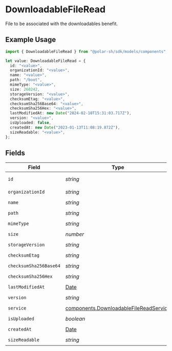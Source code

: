 # DownloadableFileRead

File to be associated with the downloadables benefit.

## Example Usage

```typescript
import { DownloadableFileRead } from "@polar-sh/sdk/models/components";

let value: DownloadableFileRead = {
  id: "<value>",
  organizationId: "<value>",
  name: "<value>",
  path: "/boot",
  mimeType: "<value>",
  size: 260242,
  storageVersion: "<value>",
  checksumEtag: "<value>",
  checksumSha256Base64: "<value>",
  checksumSha256Hex: "<value>",
  lastModifiedAt: new Date("2024-02-10T15:31:03.717Z"),
  version: "<value>",
  isUploaded: false,
  createdAt: new Date("2023-01-13T11:08:19.872Z"),
  sizeReadable: "<value>",
};
```

## Fields

| Field                                                                                            | Type                                                                                             | Required                                                                                         | Description                                                                                      |
| ------------------------------------------------------------------------------------------------ | ------------------------------------------------------------------------------------------------ | ------------------------------------------------------------------------------------------------ | ------------------------------------------------------------------------------------------------ |
| `id`                                                                                             | *string*                                                                                         | :heavy_check_mark:                                                                               | The ID of the object.                                                                            |
| `organizationId`                                                                                 | *string*                                                                                         | :heavy_check_mark:                                                                               | N/A                                                                                              |
| `name`                                                                                           | *string*                                                                                         | :heavy_check_mark:                                                                               | N/A                                                                                              |
| `path`                                                                                           | *string*                                                                                         | :heavy_check_mark:                                                                               | N/A                                                                                              |
| `mimeType`                                                                                       | *string*                                                                                         | :heavy_check_mark:                                                                               | N/A                                                                                              |
| `size`                                                                                           | *number*                                                                                         | :heavy_check_mark:                                                                               | N/A                                                                                              |
| `storageVersion`                                                                                 | *string*                                                                                         | :heavy_check_mark:                                                                               | N/A                                                                                              |
| `checksumEtag`                                                                                   | *string*                                                                                         | :heavy_check_mark:                                                                               | N/A                                                                                              |
| `checksumSha256Base64`                                                                           | *string*                                                                                         | :heavy_check_mark:                                                                               | N/A                                                                                              |
| `checksumSha256Hex`                                                                              | *string*                                                                                         | :heavy_check_mark:                                                                               | N/A                                                                                              |
| `lastModifiedAt`                                                                                 | [Date](https://developer.mozilla.org/en-US/docs/Web/JavaScript/Reference/Global_Objects/Date)    | :heavy_check_mark:                                                                               | N/A                                                                                              |
| `version`                                                                                        | *string*                                                                                         | :heavy_check_mark:                                                                               | N/A                                                                                              |
| `service`                                                                                        | [components.DownloadableFileReadService](../../models/components/downloadablefilereadservice.md) | :heavy_check_mark:                                                                               | N/A                                                                                              |
| `isUploaded`                                                                                     | *boolean*                                                                                        | :heavy_check_mark:                                                                               | N/A                                                                                              |
| `createdAt`                                                                                      | [Date](https://developer.mozilla.org/en-US/docs/Web/JavaScript/Reference/Global_Objects/Date)    | :heavy_check_mark:                                                                               | N/A                                                                                              |
| `sizeReadable`                                                                                   | *string*                                                                                         | :heavy_check_mark:                                                                               | N/A                                                                                              |